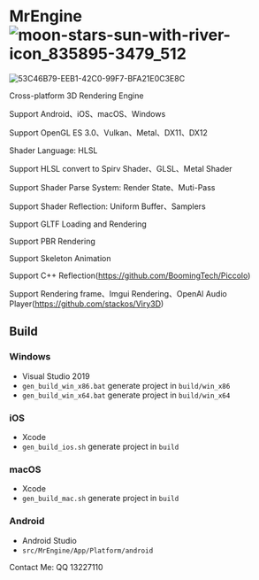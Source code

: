 
# MrEngine![moon-stars-sun-with-river-icon_835895-3479_512](https://github.com/user-attachments/assets/1e0af34d-5f7a-4892-a109-f607a5d4ac1a)
![53C46B79-EEB1-42C0-99F7-BFA21E0C3E8C](https://github.com/user-attachments/assets/afb88d8d-43ac-484a-8159-9313037af639)

Cross-platform 3D Rendering Engine

Support Android、iOS、macOS、Windows

Support OpenGL ES 3.0、Vulkan、Metal、DX11、DX12

Shader Language: HLSL

Support HLSL convert to Spirv Shader、GLSL、Metal Shader

Support Shader Parse System: Render State、Muti-Pass

Support Shader Reflection: Uniform Buffer、Samplers

Support GLTF Loading and Rendering

Support PBR Rendering

Support Skeleton Animation

Support C++ Reflection(https://github.com/BoomingTech/Piccolo)

Support Rendering frame、Imgui Rendering、OpenAl Audio Player(https://github.com/stackos/Viry3D)

## Build
### Windows
* Visual Studio 2019
* `gen_build_win_x86.bat` generate project in `build/win_x86`
* `gen_build_win_x64.bat` generate project in `build/win_x64`

### iOS
* Xcode
* `gen_build_ios.sh` generate project in `build`

### macOS
* Xcode
* `gen_build_mac.sh` generate project in `build`

### Android
* Android Studio
* `src/MrEngine/App/Platform/android`

Contact Me: QQ 13227110
